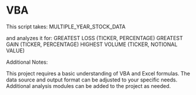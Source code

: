 # VBA
This script takes:
  MULTIPLE_YEAR_STOCK_DATA

and analyzes it for:
  GREATEST LOSS (TICKER, PERCENTAGE)
  GREATEST GAIN (TICKER, PERCENTAGE)
  HIGHEST VOLUME (TICKER, NOTIONAL VALUE)

Additional Notes:

  This project requires a basic understanding of VBA and Excel formulas.
  The data source and output format can be adjusted to your specific needs.
  Additional analysis modules can be added to the project as needed.
